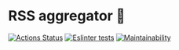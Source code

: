 # RSS aggregator :bookmark_tabs:
[![Actions Status](https://github.com/kyrysh/frontend-project-lvl3/workflows/hexlet-check/badge.svg)](https://github.com/kyrysh/frontend-project-lvl3/actions)
[![Eslinter tests](https://github.com/kyrysh/frontend-project-lvl3/workflows/tests%20lint/badge.svg)](https://github.com/kyrysh/frontend-project-lvl1/actions)
[![Maintainability](https://api.codeclimate.com/v1/badges/9f500cc7d67fe7f0d869/maintainability)](https://codeclimate.com/github/kyrysh/frontend-project-lvl3/maintainability)